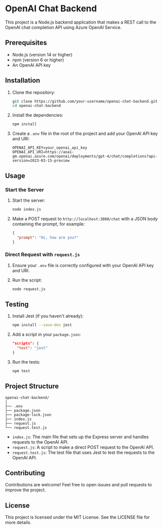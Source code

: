 # OpenAI Chat Backend

This project is a Node.js backend application that makes a REST call to the OpenAI chat completion API using Azure OpenAI Service.

## Prerequisites

- Node.js (version 14 or higher)
- npm (version 6 or higher)
- An OpenAI API key

## Installation

1. Clone the repository:

   ```sh
   git clone https://github.com/your-username/openai-chat-backend.git
   cd openai-chat-backend
   ```

2. Install the dependencies:

   ```sh
   npm install
   ```

3. Create a `.env` file in the root of the project and add your OpenAI API key and URI:

   ```plaintext
   OPENAI_API_KEY=your_openai_api_key
   OPENAI_API_URI=https://aoai-gm.openai.azure.com/openai/deployments/gpt-4/chat/completions?api-version=2023-03-15-preview
   ```

## Usage

### Start the Server

1. Start the server:

   ```sh
   node index.js
   ```

2. Make a POST request to `http://localhost:3000/chat` with a JSON body containing the prompt, for example:

   ```json
   {
     "prompt": "Hi, how are you?"
   }
   ```

### Direct Request with `request.js`

1. Ensure your `.env` file is correctly configured with your OpenAI API key and URI.

2. Run the script:

   ```sh
   node request.js
   ```

## Testing

1. Install Jest (if you haven't already):

   ```sh
   npm install --save-dev jest
   ```

2. Add a script in your `package.json`:

   ```json
   "scripts": {
     "test": "jest"
   }
   ```

3. Run the tests:

   ```sh
   npm test
   ```

## Project Structure

```plaintext
openai-chat-backend/
│
├── .env
├── package.json
├── package-lock.json
├── index.js
├── request.js
└── request.test.js
```

- `index.js`: The main file that sets up the Express server and handles requests to the OpenAI API.
- `request.js`: A script to make a direct POST request to the OpenAI API.
- `request.test.js`: The test file that uses Jest to test the requests to the OpenAI API.

## Contributing

Contributions are welcome! Feel free to open issues and pull requests to improve the project.

## License

This project is licensed under the MIT License. See the LICENSE file for more details.